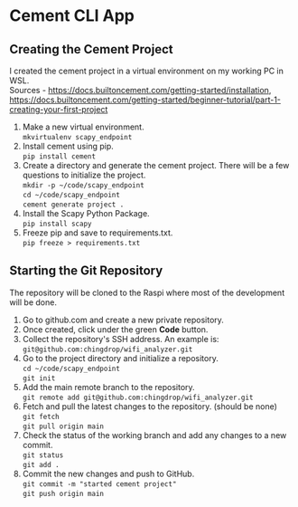 # Cement CLI App

## Creating the Cement Project

I created the cement project in a virtual environment on my working PC in WSL.  
Sources - <https://docs.builtoncement.com/getting-started/installation>, <https://docs.builtoncement.com/getting-started/beginner-tutorial/part-1-creating-your-first-project>

1. Make a new virtual environment.  
    `mkvirtualenv scapy_endpoint`
2. Install cement using pip.  
    `pip install cement`
3. Create a directory and generate the cement project. There will be a few questions to initialize the project.  
    `mkdir -p ~/code/scapy_endpoint`  
    `cd ~/code/scapy_endpoint`  
    `cement generate project .`
4. Install the Scapy Python Package.  
    `pip install scapy`
5. Freeze pip and save to requirements.txt.  
    `pip freeze > requirements.txt`

## Starting the Git Repository

The repository will be cloned to the Raspi where most of the development will be done.

1. Go to github.com and create a new private repository.
2. Once created, click under the green **Code** button.
3. Collect the repository's SSH address. An example is:  
    `git@github.com:chingdrop/wifi_analyzer.git`
4. Go to the project directory and initialize a repository.  
    `cd ~/code/scapy_endpoint`  
    `git init`
5. Add the main remote branch to the repository.  
    `git remote add git@github.com:chingdrop/wifi_analyzer.git`
6. Fetch and pull the latest changes to the repository. (should be none)  
    `git fetch`  
    `git pull origin main`
7. Check the status of the working branch and add any changes to a new commit.  
    `git status`  
    `git add .`
8. Commit the new changes and push to GitHub.  
    `git commit -m "started cement project"`  
    `git push origin main`
